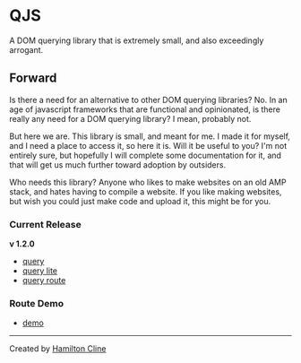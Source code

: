 # QJS

A DOM querying library that is extremely small, and also exceedingly arrogant.

## Forward

Is there a need for an alternative to other DOM querying libraries? No. In an age of javascript frameworks that are functional and opinionated, is there really any need for a DOM querying library? I mean, probably not.

But here we are. This library is small, and meant for me. I made it for myself, and I need a place to access it, so here it is. Will it be useful to you? I'm not entirely sure, but hopefully I will complete some documentation for it, and that will get us much further toward adoption by outsiders.

Who needs this library? Anyone who likes to make websites on an old AMP stack, and hates having to compile a website. If you like making websites, but wish you could just make code and upload it, this might be for you.

### Current Release

**v 1.2.0**

- [query](https://cdn.jsdelivr.net/gh/bronkula/qjs@v1.2.0/dist/query.min.js)
- [query lite](https://cdn.jsdelivr.net/gh/bronkula/qjs@v1.2.0/dist/query-lite.min.js)
- [query route](https://cdn.jsdelivr.net/gh/bronkula/qjs@v1.2.0/dist/query-route.min.js)

### Route Demo

- [demo](https://bronkula.github.io/qjs/)

---

Created by [Hamilton Cline](https://hdraws.com)